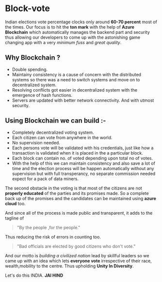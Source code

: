 # Block-vote
Indian elections vote percentage clocks only around **60-70 percent** most of the times. Our focus is to hit the **ton mark** with the help of **Azure Blockchain** which automatically manages the backend part and security thus allowing our developers to come up with the astonishing game changing app with a very *minimum fuss* and *great quality*.

## Why Blockchain ?

-  Double spending. 
-  Maintainy consistency is a cause of concern with the distributed systems so there was a need to switch systems and move on to decentralized system.
- Resolving conflicts got easier in decentralized system with the emergence of hash functions.
- Servers are updated with better network connectivity. And with utmost security.

## Using Blockchain we can build :-

- Completely decentralized voting system.
- Each citizen can vote from anywhere in the world.
- No supervision needed.
- Each persons vote will be validated with his credentials, just like how a transaction is validated when it is placed in the a particular block.
- Each block can contain no. of voted depending upon total no of votes.
- With the help of this we can maintain consistency and also save a lot of time and the election process will be happen automatically without any supervision but with full transperancy, no separate commission needed expect for a pack of data miners.

The second obstacle in the voting is that most of the citizens are not **properly educated** of the parties and its promises made. So a complete back up of the promises and the candidates can be maintained using **azure cloud** too.

And since all of the process is made public and transparent, it adds to the tagline of 

> "By the people ,for the people." 

Thus reducing the risk of errors in counting too.

>"Bad officials are elected by good citizens who don't vote."

And our motto is *building a civilized nation* lead by skillful leaders so we came up with an idea which lets **everyone vote** irrespective of their race, wealth,mobility to the centre. Thus upholding **Unity In Diversity**. 

Let's do this INDIA. **JAI HIND**
